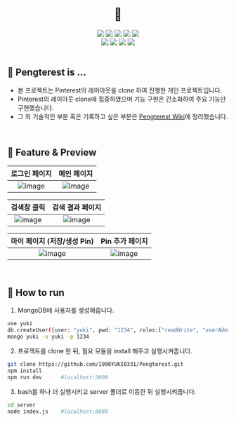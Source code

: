 <div align="center">

# 🐧

<img src="https://img.shields.io/badge/Typescript-v4.3.2-blue?logo=typescript"/>
<img src="https://img.shields.io/badge/React-v17.0.2-skyblue?logo=React"/>
<img src="https://img.shields.io/badge/eslint-^7.11.0-blueviolet?logo=eslint">
<img src="https://img.shields.io/badge/webpack-^5.51.1-skyblue?logo=webpack">
<img src="https://img.shields.io/badge/emotion-^11.6.0-hotpink?logo=emotion"><br/>
<img src="https://img.shields.io/badge/firebase-^9.6.6-yellow?logo=firebase">
<img src="https://img.shields.io/badge/node.js-v14.18.1-green?logo=Node.js"/>
<img src="https://img.shields.io/badge/express-^4.17.2-lightgray?logo=express">
<img src="https://img.shields.io/badge/mongodb-v5.0.3-brightgreen?logo=mongodb"/>

</div><br/>

## 🐧 Pengterest is ...
- 본 프로젝트는 Pinterest의 레이아웃을 clone 하여 진행한 개인 프로젝트입니다.
- Pinterest의 레이아웃 clone에 집중하였으며 기능 구현은 간소화하여 주요 기능만 구현했습니다.
- 그 외 기술적인 부분 혹은 기록하고 싶은 부분은 [Pengterest Wiki](https://github.com/1998YUKI0331/Pengterest/wiki)에 정리했습니다.

<br/>

## 🐧 Feature & Preview
|로그인 페이지|메인 페이지|
|:--:|:--:|
|![image](https://user-images.githubusercontent.com/67870795/154268463-3116b7a3-c313-4f47-8840-91a9fa1a8f40.png)|![image](https://user-images.githubusercontent.com/67870795/154271169-449b7f9e-4799-438c-96f2-bfc775fb5217.png)|

|검색창 클릭|검색 결과 페이지|
|:--:|:--:|
|![image](https://user-images.githubusercontent.com/67870795/154268837-ddeb5191-47cd-46d5-b480-50d3d51876d0.png)|![image](https://user-images.githubusercontent.com/67870795/154269074-998a3a7c-41b4-4fe9-bbe8-c76236451b3d.png)|

|마이 페이지 (저장/생성 Pin)|Pin 추가 페이지|
|:--:|:--:|
|![image](https://user-images.githubusercontent.com/67870795/154269789-38b4af4a-13f6-4be0-9f15-304d4c7a8f1a.png)|![image](https://user-images.githubusercontent.com/67870795/154269985-4d8292d3-8d3a-4087-bcce-191edd925289.png)|


<br/>

## 🐧 How to run
1. MongoDB에 사용자를 생성해줍니다.
```bash
use yuki
db.createUser({user: "yuki", pwd: "1234", roles:["readWrite", "userAdmin"]})
mongo yuki -u yuki -p 1234
```
2. 프로젝트를 clone 한 뒤, 필요 모듈을 install 해주고 실행시켜줍니다.
```bash
git clone https://github.com/1998YUKI0331/Pengterest.git
npm install
npm run dev      #localhost:3000
```
3. bash를 하나 더 실행시키고 server 폴더로 이동한 뒤 실행시켜줍니다.
```bash
cd server
node index.js    #localhost:8080
```
<br/>
